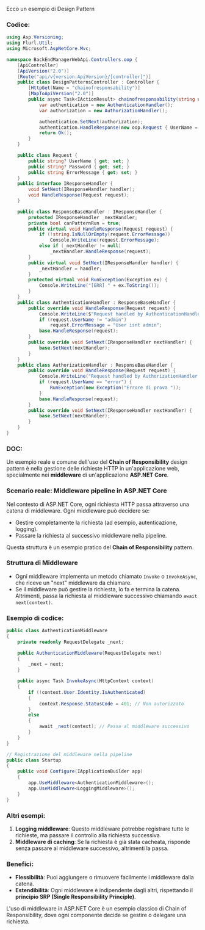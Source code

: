 Ecco un esempio di Design Pattern

### Codice:

```csharp
using Asp.Versioning;
using Flurl.Util;
using Microsoft.AspNetCore.Mvc;

namespace BackEndManagerWebApi.Controllers.oop {
    [ApiController]
    [ApiVersion("2.0")]
    [Route("api/v{version:ApiVersion}/[controller]")]
    public class DesignPatternsController : Controller {
        [HttpGet(Name = "chainofresponsability")]
        [MapToApiVersion("2.0")]
        public async Task<IActionResult> chainofresponsability(string username, string password) {
            var authentication = new AuthenticationHandler();
            var authorization = new AuthorizationHandler();

            authentication.SetNext(authorization);
            authentication.HandleResponse(new oop.Request { UserName = username, Password = password });
            return Ok();
        }
    }

    public class Request {
        public string? UserName { get; set; }
        public string? Password { get; set; }
        public string ErrorMessage { get; set; }
    }
    public interface IResponseHandler {
        void SetNext(IResponseHandler handler);
        void HandleResponse(Request request);
    }

    public class ResponseBaseHandler : IResponseHandler {
        protected IResponseHandler _nextHandler;
        private bool canPatternRun = true;
        public virtual void HandleResponse(Request request) {
            if (!string.IsNullOrEmpty(request.ErrorMessage))
                Console.WriteLine(request.ErrorMessage);
            else if (_nextHandler != null)
                _nextHandler.HandleResponse(request);
        }
        public virtual void SetNext(IResponseHandler handler) {
            _nextHandler = handler;
        }
        protected virtual void RunException(Exception ex) {
            Console.WriteLine("[ERR] " + ex.ToString());
        }
    }
    public class AuthenticationHandler : ResponseBaseHandler {
        public override void HandleResponse(Request request) {
            Console.WriteLine($"Request handled by AuthenticationHandler. {request.UserName}");
            if (request.UserName != "admin")
                request.ErrorMessage = "User isnt admin";
            base.HandleResponse(request);
        }
        public override void SetNext(IResponseHandler nextHandler) {
            base.SetNext(nextHandler);
        }
    }
    public class AuthorizationHandler : ResponseBaseHandler {
        public override void HandleResponse(Request request) {
            Console.WriteLine("Request handled by AuthorizationHandler.");
            if (request.UserName == "error") {
                RunException(new Exception("Errore di prova "));
            }
            base.HandleResponse(request);
        }
        public override void SetNext(IResponseHandler nextHandler) {
            base.SetNext(nextHandler);
        }
    }
}
```


### DOC:
Un esempio reale e comune dell'uso del **Chain of Responsibility** design pattern è nella gestione delle richieste HTTP in un'applicazione web, specialmente nei **middleware** di un'applicazione **ASP.NET Core**.

### Scenario reale: Middleware pipeline in ASP.NET Core

Nel contesto di ASP.NET Core, ogni richiesta HTTP passa attraverso una catena di middleware. Ogni middleware può decidere se:
- Gestire completamente la richiesta (ad esempio, autenticazione, logging).
- Passare la richiesta al successivo middleware nella pipeline.

Questa struttura è un esempio pratico del **Chain of Responsibility** pattern.

### Struttura di Middleware

- Ogni middleware implementa un metodo chiamato `Invoke` o `InvokeAsync`, che riceve un "next" middleware da chiamare.
- Se il middleware può gestire la richiesta, lo fa e termina la catena. Altrimenti, passa la richiesta al middleware successivo chiamando `await next(context)`.

### Esempio di codice:

```csharp
public class AuthenticationMiddleware
{
    private readonly RequestDelegate _next;

    public AuthenticationMiddleware(RequestDelegate next)
    {
        _next = next;
    }

    public async Task InvokeAsync(HttpContext context)
    {
        if (!context.User.Identity.IsAuthenticated)
        {
            context.Response.StatusCode = 401; // Non autorizzato
        }
        else
        {
            await _next(context); // Passa al middleware successivo
        }
    }
}

// Registrazione del middleware nella pipeline
public class Startup
{
    public void Configure(IApplicationBuilder app)
    {
        app.UseMiddleware<AuthenticationMiddleware>();
        app.UseMiddleware<LoggingMiddleware>();
    }
}
```

### Altri esempi:
1. **Logging middleware**: Questo middleware potrebbe registrare tutte le richieste, ma passare il controllo alla richiesta successiva.
2. **Middleware di caching**: Se la richiesta è già stata cacheata, risponde senza passare al middleware successivo, altrimenti la passa.

### Benefici:
- **Flessibilità**: Puoi aggiungere o rimuovere facilmente i middleware dalla catena.
- **Estendibilità**: Ogni middleware è indipendente dagli altri, rispettando il **principio SRP (Single Responsibility Principle)**.

L'uso di middleware in ASP.NET Core è un esempio classico di Chain of Responsibility, dove ogni componente decide se gestire o delegare una richiesta.

